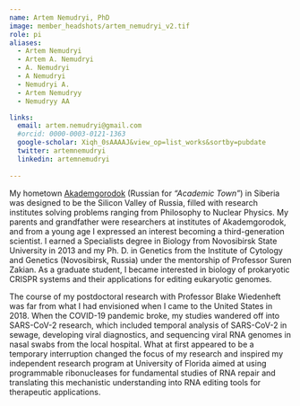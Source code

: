 ```yaml
---
name: Artem Nemudryi, PhD
image: member_headshots/artem_nemudryi_v2.tif
role: pi
aliases:
  - Artem Nemudryi
  - Artem A. Nemudryi
  - A. Nemudryi
  - A Nemudryi
  - Nemudryi A.
  - Artem Nemudryy
  - Nemudryy AA

links:
  email: artem.nemudryi@gmail.com
  #orcid: 0000-0003-0121-1363
  google-scholar: Xiqh_0sAAAAJ&view_op=list_works&sortby=pubdate
  twitter: artemnemudryi
  linkedin: artemnemudryi 
  
---
```

My hometown [Akademgorodok](https://en.wikipedia.org/wiki/Akademgorodok) (Russian for *“Academic Town”*) in Siberia was designed to be the Silicon Valley of Russia, filled with research institutes solving problems ranging from Philosophy to Nuclear Physics. My parents and grandfather were researchers at institutes of Akademgorodok, and from a young age I expressed an interest becoming a third-generation scientist. I earned a Specialists degree in Biology from Novosibirsk State University in 2013 and my Ph. D. in Genetics from the Institute of Cytology and Genetics (Novosibirsk, Russia) under the mentorship of Professor Suren Zakian. As a graduate student, I became interested in biology of prokaryotic CRISPR systems and their applications for editing eukaryotic genomes.

The course of my postdoctoral research with Professor Blake Wiedenheft was far from what I had envisioned when I came to the United States in 2018. When the COVID-19 pandemic broke, my studies wandered off into SARS-CoV-2 research, which included temporal analysis of SARS-CoV-2 in sewage, developing viral diagnostics, and sequencing viral RNA genomes in nasal swabs from the local hospital. What at first appeared to be a temporary interruption changed the focus of my research and inspired my independent research program at University of Florida aimed at using programmable ribonucleases for fundamental studies of RNA repair and translating this mechanistic understanding into RNA editing tools for therapeutic applications.



